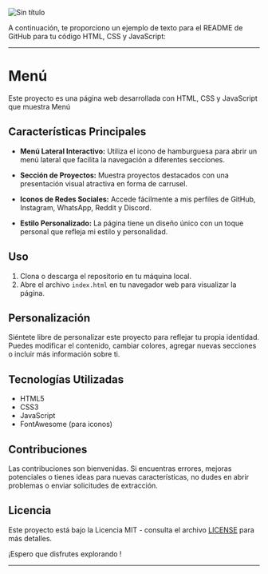 ![Sin título](https://github.com/RonaldRodriguez23/Responsive-Menu/assets/120991795/3211c0f0-44c8-475c-9853-084eb546b606)

A continuación, te proporciono un ejemplo de texto para el README de GitHub para tu código HTML, CSS y JavaScript:

---

# Menú 

 Este proyecto es una página web desarrollada con HTML, CSS y JavaScript que muestra Menú

## Características Principales

- **Menú Lateral Interactivo:** Utiliza el icono de hamburguesa para abrir un menú lateral que facilita la navegación a diferentes secciones.

- **Sección de Proyectos:** Muestra proyectos destacados con una presentación visual atractiva en forma de carrusel.

- **Iconos de Redes Sociales:** Accede fácilmente a mis perfiles de GitHub, Instagram, WhatsApp, Reddit y Discord.

- **Estilo Personalizado:** La página tiene un diseño único con un toque personal que refleja mi estilo y personalidad.

## Uso

1. Clona o descarga el repositorio en tu máquina local.
2. Abre el archivo `index.html` en tu navegador web para visualizar la página.

## Personalización

Siéntete libre de personalizar este proyecto para reflejar tu propia identidad. Puedes modificar el contenido, cambiar colores, agregar nuevas secciones o incluir más información sobre ti.

## Tecnologías Utilizadas

- HTML5
- CSS3
- JavaScript
- FontAwesome (para iconos)

## Contribuciones

Las contribuciones son bienvenidas. Si encuentras errores, mejoras potenciales o tienes ideas para nuevas características, no dudes en abrir problemas o enviar solicitudes de extracción.

## Licencia

Este proyecto está bajo la Licencia MIT - consulta el archivo [LICENSE](LICENSE) para más detalles.

¡Espero que disfrutes explorando !

---
